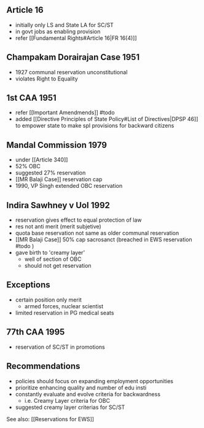 ## Article 16
- initially only LS and State LA for SC/ST
- in govt jobs as enabling provision
- refer [[Fundamental Rights#Article 16|FR 16(4)]]

## Champakam Dorairajan Case 1951
- 1927 communal reservation unconstitutional
- violates Right to Equality
## 1st CAA 1951
- refer [[Important Amendmends]] #todo 
- added [[Directive Principles of State Policy#List of Directives|DPSP 46]] to empower state to make spl provisions for backward citizens

## Mandal Commission 1979
- under [[Article 340]]
- 52% OBC
- suggested 27% reservation
- [[MR Balaji Case]] reservation cap
- 1990, VP Singh extended OBC reservation

## Indira Sawhney v UoI 1992
- reservation gives effect to equal protection of law
- res not anti merit (merit subjetive)
- quota base reservation not same as older communal reservation
- [[MR Balaji Case]] 50% cap sacrosanct (breached in EWS reservation #todo )
- gave birth to 'creamy layer'
	- well of section of OBC
	- should not get reservation
## Exceptions
- certain position only merit
	- armed forces, nuclear scientist
- limited reservation in PG medical seats
## 77th CAA 1995
- reservation of SC/ST in promotions

## Recommendations
- policies should focus on expanding employment opportunities
- prioritize enhancing quality and number of edu insti
- constantly evaluate and evolve criteria for backwardness
	- i.e. Creamy Layer criteria for OBC
- suggested creamy layer criterias for SC/ST

See also: [[Reservations for EWS]]